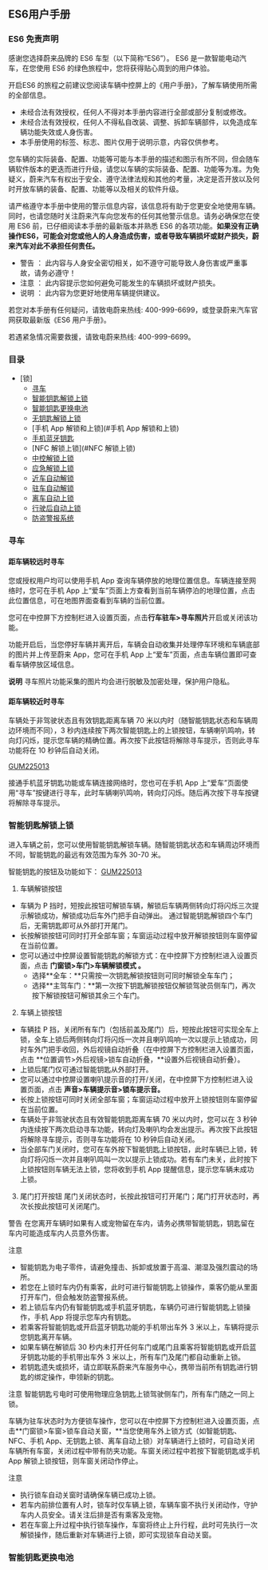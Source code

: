 ## ES6用户手册

### ES6 免责声明

感谢您选择蔚来品牌的 ES6 车型（以下简称“ES6”）。 ES6 是一款智能电动汽车，在您使用 ES6 的绿色旅程中，您将获得贴心周到的用户体验。

开启ES6 的旅程之前建议您阅读车辆中控屏上的《用户手册》，了解车辆使用所需的全部信息。

- 未经合法有效授权，任何人不得对本手册内容进行全部或部分复制或修改。
- 未经合法有效授权，任何人不得私自改装、调整、拆卸车辆部件，以免造成车辆功能失效或人身伤害。
- 本手册使用的标签、标志、图片仅用于说明示意，内容仅供参考。

您车辆的实际装备、配置、功能等可能与本手册的描述和图示有所不同，但会随车辆软件版本的更迭而进行升级，请您以车辆的实际装备、配置、功能等为准。为免疑义，蔚来汽车有权出于安全、遵守法律法规和其他的考量，决定是否开放以及何时开放车辆的装备、配置、功能等以及相关的软件升级。

请严格遵守本手册中使用的警示信息内容，该信息将有助于您更安全地使用车辆。同时，也请您随时关注蔚来汽车向您发布的任何其他警示信息。请务必确保您在使用 ES6 前，已仔细阅读本手册的最新版本并熟悉 ES6 的各项功能。**如果没有正确操作ES6，可能会对您或他人的人身造成伤害，或者导致车辆损坏或财产损失，蔚来汽车对此不承担任何责任。**

- 警告 ： 此内容与人身安全密切相关，如不遵守可能导致人身伤害或严重事故，请务必遵守！
- 注意 ： 此内容提示您如何避免可能发生的车辆损坏或财产损失。
- 说明 ： 此内容为您更好地使用车辆提供建议。

若您对本手册有任何疑问，请致电蔚来热线: 400-999-6699，或登录蔚来汽车官网获取最新版《ES6 用户手册》。

若遇紧急情况需要救援，请致电蔚来热线: 400-999-6699。

### 目录
- [锁]
  - [寻车](#寻车)
  - [智能钥匙解锁上锁](#智能钥匙解锁上锁)
  - [智能钥匙更换电池](#智能钥匙更换电池)
  - [无钥匙解锁上锁](#无钥匙解锁上锁)
  - [手机 App 解锁和上锁](#手机 App 解锁和上锁)
  - [手机蓝牙钥匙](#手机蓝牙钥匙)
  - [NFC 解锁上锁](#NFC 解锁上锁)
  - [中控解锁上锁](#中控解锁上锁)
  - [应急解锁上锁](#应急解锁上锁)
  - [近车自动解锁](#近车自动解锁)
  - [驻车自动解锁](#驻车自动解锁)
  - [离车自动上锁](#离车自动上锁)
  - [行驶后自动上锁](#行驶后自动上锁)
  - [防盗警报系统](#防盗警报系统)

### 寻车
#### 距车辆较远时寻车
您或授权用户均可以使用手机 App 查询车辆停放的地理位置信息。车辆连接至网络时，您可在手机 App 上“爱车”页面上方查看到当前车辆停泊的地理位置，点击此位置信息，可在地图界面查看到车辆的当前位置。

您可在中控屏下方控制栏进入设置页面，点击**行车驻车>寻车照片**开启或关闭该功能。

功能开启后，当您停好车辆并离开后，车辆会自动收集并处理停车环境和车辆底部的图片并上传至蔚来 App，您可在手机 App 上“爱车”页面，点击车辆位置即可查看车辆停放区域信息。

**说明**
寻车照片功能采集的图片均会进行脱敏及加密处理，保护用户隐私。

#### 距车辆较近时寻车
车辆处于非驾驶状态且有效钥匙距离车辆 70 米以内时（随智能钥匙状态和车辆周边环境而不同），3 秒内连续按下两次智能钥匙上的上锁按钮，车辆喇叭鸣响，转向灯闪烁，提示您车辆的精确位置。再次按下此按钮将解除寻车提示，否则此寻车功能将在 10 秒钟后自动关闭。

[GUM225013](./images/GUM225013.jpg)

接通手机蓝牙钥匙功能或车辆连接网络时，您也可在手机 App 上“爱车”页面使用“寻车”按键进行寻车，此时车辆喇叭鸣响，转向灯闪烁。随后再次按下寻车按键将解除寻车提示。

### 智能钥匙解锁上锁
进入车辆之前，您可以使用智能钥匙解锁车辆。随智能钥匙状态和车辆周边环境而不同，智能钥匙的最远有效范围为车外 30-70 米。

智能钥匙的按钮及功能如下：
[GUM225013](./images/GUM182534.jpg)

1. 车辆解锁按钮
  - 车辆为 P 挡时，短按此按钮可解锁车辆，解锁后车辆两侧转向灯将闪烁三次提示解锁成功，解锁成功后车外门把手自动弹出。
  通过智能钥匙解锁四个车门后，无需钥匙即可从外部打开尾门。
  - 长按解锁按钮可同时打开全部车窗；车窗运动过程中放开解锁按钮则车窗停留在当前位置。
  - 您可以通过中控屏设置智能钥匙的解锁方式：在中控屏下方控制栏进入设置页面，点击 **门窗锁>车门>车辆解锁模式 。**
    - 选择**全车：**只需按一次钥匙解锁按钮则可同时解锁全车车门；
    - 选择**主驾车门：**第一次按下钥匙解锁按钮仅解锁驾驶员侧车门，再次按下解锁按钮可解锁其余三个车门。

2. 车辆上锁按钮
  - 车辆挂 P 挡，关闭所有车门（包括前盖及尾门）后，短按此按钮可实现全车上锁，全车上锁后两侧转向灯将闪烁一次并且喇叭鸣响一次以提示上锁成功，同时车外门把手收回，外后视镜自动折叠（在中控屏下方控制栏进入设置页面，点击 **位置调节>外后视镜>锁车自动折叠，**设置外后视镜自动折叠）。
  - 上锁后尾门仅可通过智能钥匙从外部打开。
  - 您可以通过中控屏设置喇叭提示音的打开/关闭，在中控屏下方控制栏进入设置页面，点击 **声音>车辆提示音>锁车提示音。**
  - 长按上锁按钮可同时关闭全部车窗；车窗运动过程中放开上锁按钮则车窗停留在当前位置。
  - 车辆处于非驾驶状态且有效智能钥匙距离车辆 70 米以内时，您可以在 3 秒钟内连续按下两次启动寻车功能，转向灯及喇叭均会发出提示。再次按下此按钮将解除寻车提示，否则寻车功能将在 10 秒钟后自动关闭。
  - 当全部车门关闭时，您可在车外按下智能钥匙上锁按钮，此时车辆已上锁，转向灯将闪烁一次并且喇叭鸣叫一次以提示上锁成功。若有车门未关，此时按下上锁按钮则车辆无法上锁，您将收到手机 App 提醒信息，提示您车辆未成功上锁。

3. 尾门打开按钮
  尾门关闭状态时，长按此按钮可打开尾门；尾门打开状态时，再次长按此按钮可关闭尾门。

警告
在您离开车辆时如果有人或宠物留在车内，请务必携带智能钥匙，钥匙留在车内可能造成车内人员意外伤害。

注意
- 智能钥匙为电子零件，请避免撞击、拆卸或放置于高温、潮湿及强烈震动的场所。
- 若您在上锁时车内仍有乘客，此时可进行智能钥匙上锁操作，乘客仍能从里面打开车门，但会触发防盗警报系统。
- 若上锁后车内仍有智能钥匙或手机蓝牙钥匙，车辆仍可进行智能钥匙上锁操作，手机 App 将提示您车内有钥匙。
- 若乘客将智能钥匙或开启蓝牙钥匙功能的手机带出车外 3 米以上，车辆将提示您钥匙离开车辆。
- 如果车辆在解锁后 30 秒内未打开任何车门或尾门且乘客将智能钥匙或开启蓝牙钥匙功能的手机带出车外 3 米以上，所有车门及尾门都自动重新上锁。
- 若钥匙遗失或损坏，请立即联系蔚来汽车服务中心，携带当前所有钥匙进行钥匙的绑定操作，申领新的钥匙。

注意
智能钥匙亏电时可使用物理应急钥匙上锁驾驶侧车门，所有车门随之一同上锁。

车辆为驻车状态时为方便锁车操作，您可以在中控屏下方控制栏进入设置页面，点击**门窗锁>车窗>锁车自动关窗，**当您使用车外上锁方式（如智能钥匙、NFC、手机 App、无钥匙上锁、离车自动上锁）对车辆进行上锁时，可自动关闭车辆所有车窗，关闭过程中带有防夹功能。车窗关闭过程中若按下智能钥匙或手机 App 解锁上锁按钮，则车窗关闭动作停止。

注意
- 执行锁车自动关窗时请确保车辆已成功上锁。
- 若车内前排位置有人时，锁车时仅车辆上锁，车辆车窗不执行关闭动作，守护车内人员安全。请关注后排是否有乘客及宠物。
- 若在车窗上升过程中执行锁车操作，车窗将终止上升行程，此时可先执行一次解锁操作，随后重新对车辆进行上锁，即可实现锁车自动关窗。

### 智能钥匙更换电池

